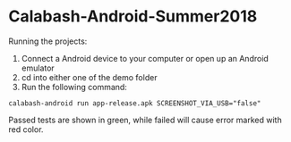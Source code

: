 # Calabash-Android-Summer2018

Running the projects: 
1. Connect a Android device to your computer or open up an Android emulator
2. cd into either one of the demo folder
3. Run the following command: 
```
calabash-android run app-release.apk SCREENSHOT_VIA_USB="false"
```

Passed tests are shown in green, while failed will cause error marked with red color. 
